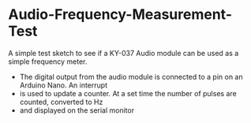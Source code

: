 # Audio-Frequency-Measurement-Test

A simple test sketch to see if a KY-037 Audio module can be used as a simple frequency meter.
 * The digital output from the audio module is connected to a pin on an Arduino Nano. An interrupt
 * is used to update a counter. At a set time the number of pulses are counted, converted to Hz
 * and displayed on the serial monitor

